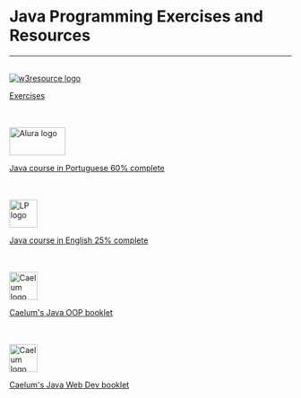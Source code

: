 # Java Programming Exercises and Resources
<hr>
<br>
<a href="https://www.w3resource.com/java-exercises/index.php" target="_blank">
  <img src="https://www.w3resource.com/images/w3resource-logo.png" alt="w3resource logo" id="w3resource_log_img">
  <p>Exercises</p>
</a>
<br>
<br>
<a href="https://cursos.alura.com.br/formacao-java" target="_blank">
  <img src="https://cursos.alura.com.br/assets/images/logos/logo-alura.svg" alt="Alura logo" id="Alura_log_img" width="100px" height="50px">
  <p>Java course in Portuguese 60% complete</p>
</a>
<br>
<br>
<a href="https://www.udemy.com/course/java-the-complete-java-developer-course/" target="_blank">
  <img src="https://img-a.udemycdn.com/user/200_H/35101150_6f0c_4.jpg" alt="LP logo" id="LP_log_img" width="50px" height="50px">
  <p>Java course in English 25% complete</p>
</a>
<br>
<br>
<a href="https://www.caelum.com.br/apostila/apostila-java-orientacao-objetos.pdf" target="_blank">
  <img src="https://avatars0.githubusercontent.com/u/65012?s=200&v=4" alt="Caelum logo OOP in Java" id="Caelum_log_img" width="50px" height="50px">
  <p>Caelum's Java OOP booklet</p>
</a>
<br>
<br>
<a href="https://www.caelum.com.br/apostila/apostila-java-web.pdf" target="_blank">
  <img src="https://avatars0.githubusercontent.com/u/65012?s=200&v=4" alt="Caelum logo Web Dev in Java" id="Caelum_log_img" width="50px" height="50px">
  <p>Caelum's Java Web Dev booklet</p>
</a>


